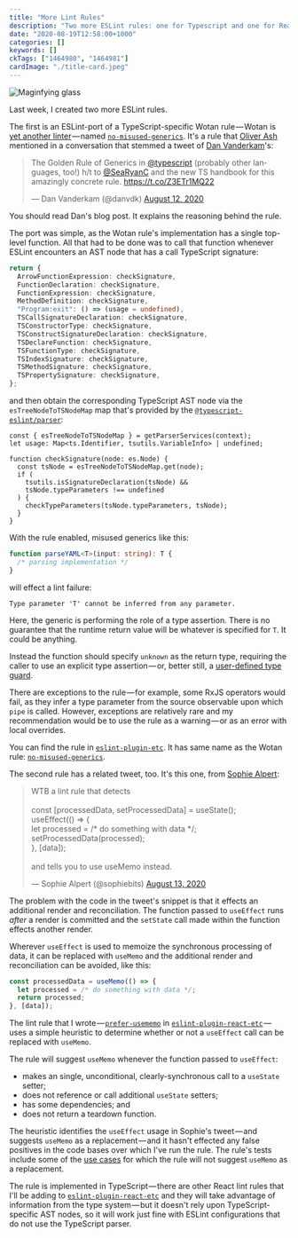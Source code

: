 ```yaml
---
title: "More Lint Rules"
description: "Two more ESLint rules: one for Typescript and one for React"
date: "2020-08-19T12:58:00+1000"
categories: []
keywords: []
ckTags: ["1464980", "1464981"]
cardImage: "./title-card.jpeg"
---
```


![Maginfying glass](title.jpeg "Photo by Markus Winkler on Unsplash")

Last week, I created two more ESLint rules.

The first is an ESLint-port of a TypeScript-specific Wotan rule — Wotan is [yet another linter](https://github.com/fimbullinter/wotan/blob/11368a193ba90a9e79b9f6ab530be1b434b122de/README.md#why-yet-another-linter) — named [`no-misused-generics`](https://github.com/fimbullinter/wotan/blob/11368a193ba90a9e79b9f6ab530be1b434b122de/packages/mimir/docs/no-misused-generics.md). It's a rule that [Oliver Ash](https://twitter.com/OliverJAsh) mentioned in a conversation that stemmed a tweet of [Dan Vanderkam](https://twitter.com/danvdk)'s:

<blockquote class="twitter-tweet"><p lang="en" dir="ltr">The Golden Rule of Generics in <a href="https://twitter.com/typescript?ref_src=twsrc%5Etfw">@typescript</a> (probably other languages, too!) h/t to <a href="https://twitter.com/SeaRyanC?ref_src=twsrc%5Etfw">@SeaRyanC</a> and the new TS handbook for this amazingly concrete rule. <a href="https://t.co/Z3ETr1MQ22">https://t.co/Z3ETr1MQ22</a></p>&mdash; Dan Vanderkam (@danvdk) <a href="https://twitter.com/danvdk/status/1293635068930543616?ref_src=twsrc%5Etfw">August 12, 2020</a></blockquote>

You should read Dan's blog post. It explains the reasoning behind the rule.

The port was simple, as the Wotan rule's implementation has a single top-level function. All that had to be done was to call that function whenever ESLint encounters an AST node that has a call TypeScript signature:

<!-- prettier-ignore -->
```ts
return {
  ArrowFunctionExpression: checkSignature,
  FunctionDeclaration: checkSignature,
  FunctionExpression: checkSignature,
  MethodDefinition: checkSignature,
  "Program:exit": () => (usage = undefined),
  TSCallSignatureDeclaration: checkSignature,
  TSConstructorType: checkSignature,
  TSConstructSignatureDeclaration: checkSignature,
  TSDeclareFunction: checkSignature,
  TSFunctionType: checkSignature,
  TSIndexSignature: checkSignature,
  TSMethodSignature: checkSignature,
  TSPropertySignature: checkSignature,
};
```

and then obtain the corresponding TypeScript AST node via the `esTreeNodeToTSNodeMap` map that's provided by the [`@typescript-eslint/parser`](https://github.com/typescript-eslint/typescript-eslint/tree/daf649f6e7f63353a332a21b4fa79cb376de37eb/packages/parser):

<!-- prettier-ignore -->
```ts{1,5}
const { esTreeNodeToTSNodeMap } = getParserServices(context);
let usage: Map<ts.Identifier, tsutils.VariableInfo> | undefined;

function checkSignature(node: es.Node) {
  const tsNode = esTreeNodeToTSNodeMap.get(node);
  if (
    tsutils.isSignatureDeclaration(tsNode) &&
    tsNode.typeParameters !== undefined
  ) {
    checkTypeParameters(tsNode.typeParameters, tsNode);
  }
}
```

With the rule enabled, misused generics like this:

<!-- prettier-ignore -->
```ts
function parseYAML<T>(input: string): T {
  /* parsing implementation */
}
```

will effect a lint failure:

```text
Type parameter 'T' cannot be inferred from any parameter.
```

Here, the generic is performing the role of a type assertion. There is no guarantee that the runtime return value will be whatever is specified for `T`. It could be anything.

Instead the function should specify `unknown` as the return type, requiring the caller to use an explicit type assertion — or, better still, a [user-defined type guard](https://www.typescriptlang.org/docs/handbook/advanced-types.html#user-defined-type-guards).

There are exceptions to the rule — for example, some RxJS operators would fail, as they infer a type parameter from the source observable upon which `pipe` is called. However, exceptions are relatively rare and my recommendation would be to use the rule as a warning — or as an error with local overrides.

You can find the rule in [`eslint-plugin-etc`](https://github.com/cartant/eslint-plugin-etc). It has same name as the Wotan rule: [`no-misused-generics`](https://github.com/cartant/eslint-plugin-etc/blob/9a023f2b46adce9df086bb162bee06841bc50952/source/rules/no-misused-generics.ts).

The second rule has a related tweet, too. It's this one, from [Sophie Alpert](https://twitter.com/sophiebits):

<blockquote class="twitter-tweet"><p lang="en" dir="ltr">WTB a lint rule that detects<br><br>const [processedData, setProcessedData] = useState();<br>useEffect(() =&gt; {<br> let processed = /* do something with data */;<br> setProcessedData(processed);<br>}, [data]);<br><br>and tells you to use useMemo instead.</p>&mdash; Sophie Alpert (@sophiebits) <a href="https://twitter.com/sophiebits/status/1293710971274289152?ref_src=twsrc%5Etfw">August 13, 2020</a></blockquote>

The problem with the code in the tweet's snippet is that it effects an additional render and reconciliation. The function passed to `useEffect` runs _after_ a render is committed and the `setState` call made within the function effects another render.

Wherever `useEffect` is used to memoize the synchronous processing of data, it can be replaced with `useMemo` and the additional render and reconciliation can be avoided, like this:

<!-- prettier-ignore -->
```js
const processedData = useMemo(() => {
  let processed = /* do something with data */;
  return processed;
}, [data]);
```

The lint rule that I wrote — [`prefer-usememo`](https://github.com/cartant/eslint-plugin-react-etc/blob/4a2a2a60d3e04076d647410ea5516c49a943cfb2/source/rules/prefer-usememo.ts) in [`eslint-plugin-react-etc`](https://github.com/cartant/eslint-plugin-react-etc) — uses a simple heuristic to determine whether or not a `useEffect` call can be replaced with `useMemo`.

The rule will suggest `useMemo` whenever the function passed to `useEffect`:

- makes an single, unconditional, clearly-synchronous call to a `useState` setter;
- does not reference or call additional `useState` setters;
- has some dependencies; and
- does not return a teardown function.

The heuristic identifies the `useEffect` usage in Sophie's tweet — and suggests `useMemo` as a replacement — and it hasn't effected any false positives in the code bases over which I've run the rule. The rule's tests include some of the [use cases](https://github.com/cartant/eslint-plugin-react-etc/blob/4a2a2a60d3e04076d647410ea5516c49a943cfb2/tests/rules/prefer-usememo.ts#L39-L174) for which the rule will not suggest `useMemo` as a replacement.

The rule is implemented in TypeScript — there are other React lint rules that I'll be adding to [`eslint-plugin-react-etc`](https://github.com/cartant/eslint-plugin-react-etc) and they will take advantage of information from the type system — but it doesn't rely upon TypeScript-specific AST nodes, so it will work just fine with ESLint configurations that do not use the TypeScript parser.
